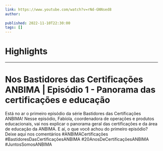 ```yaml
---
link: https://www.youtube.com/watch?v=rNd-GNNsed8
author: 
   
published: 2022-11-10T22:30:00
tags: []
---
```

# Highlights


---
# Nos Bastidores das Certificações ANBIMA | Episódio 1 - Panorama das certificações e educação
Está no ar o primeiro episódio da série Bastidores das Certificações ANBIMA! Nesse episódio, Fabíola, coordenadora de operações e produtos educacionais, vai nos explicar o panorama geral das certificações e da área de educação da ANBIMA. E aí, o que você achou do primeiro episódio? Deixe aqui nos comentários #ANBIMACertificações #BastidoresDasCertificaçõesANBIMA #20AnosDeCertificaçõesANBIMA #JuntosSomosANBIMA